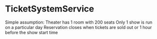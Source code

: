 # TicketSystemService

Simple assumption:
Theater has 1 room with 200 seats
Only 1 show is run on a particular day
Reservation closes when tickets are sold out or 1 hour before the show start time


